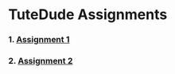# TuteDude Assignments

### 1.  [Assignment 1](./Assignment1/README.md)
### 2.  [Assignment 2](./Assignment2/README.md)